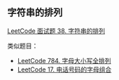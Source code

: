 ## 字符串的排列

[LeetCode 面试题 38. 字符串的排列](https://leetcode-cn.com/problems/zi-fu-chuan-de-pai-lie-lcof/)

类似题目：

- [LeetCode 784. 字母大小写全排列](https://leetcode-cn.com/problems/letter-case-permutation/submissions/)
- [LeetCode 17. 电话号码的字母组合](https://leetcode-cn.com/problems/letter-combinations-of-a-phone-number/)

